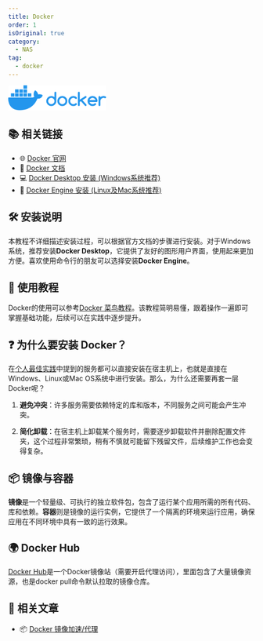 ```yaml
---
title: Docker
order: 1
isOriginal: true
category:
  - NAS
tag:
  - docker
---
```

<img src="/assets/svg/docker.svg" alt="Docker Logo" style="width: 200px;"/>

## 📚 相关链接

- 🌐 [Docker 官网](https://www.docker.com/)
- 📖 [Docker 文档](https://docs.docker.com/)
- 💻 [Docker Desktop 安装 (Windows系统推荐)](https://docs.docker.com/desktop/setup/install/windows-install/)
- 🐧 [Docker Engine 安装 (Linux及Mac系统推荐)](https://docs.docker.com/engine/install/)

## 🛠️ 安装说明

本教程不详细描述安装过程，可以根据官方文档的步骤进行安装。对于Windows系统，推荐安装**Docker Desktop**，它提供了友好的图形用户界面，使用起来更加方便。喜欢使用命令行的朋友可以选择安装**Docker Engine**。

## 📖 使用教程

Docker的使用可以参考[Docker 菜鸟教程](https://www.runoob.com/docker/docker-tutorial.html)。该教程简明易懂，跟着操作一遍即可掌握基础功能，后续可以在实践中逐步提升。

## ❓ 为什么要安装 Docker？

在[个人最佳实践](/nas/README.md)中提到的服务都可以直接安装在宿主机上，也就是直接在Windows、Linux或Mac OS系统中进行安装。那么，为什么还需要再套一层Docker呢？

1. **避免冲突**：许多服务需要依赖特定的库和版本，不同服务之间可能会产生冲突。
   
2. **简化卸载**：在宿主机上卸载某个服务时，需要逐步卸载软件并删除配置文件夹，这个过程非常繁琐，稍有不慎就可能留下残留文件，后续维护工作也会变得复杂。

## 📦 镜像与容器

**镜像**是一个轻量级、可执行的独立软件包，包含了运行某个应用所需的所有代码、库和依赖。**容器**则是镜像的运行实例，它提供了一个隔离的环境来运行应用，确保应用在不同环境中具有一致的运行效果。

## 🌍 Docker Hub

[Docker Hub](https://hub.docker.com)是一个Docker镜像站（需要开启代理访问），里面包含了大量镜像资源，也是docker pull命令默认拉取的镜像仓库。

## 📰 相关文章

- 📦 [Docker 镜像加速/代理](/linux/docker-proxy.md)